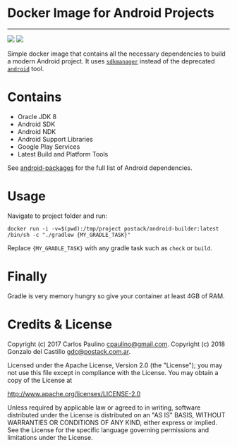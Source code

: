 # Docker Image for Android Projects
---
[![](https://images.microbadger.com/badges/image/carlospaulino/android-builder.svg)](https://microbadger.com/images/carlospaulino/android-builder "Get your own image badge on microbadger.com") [![](https://images.microbadger.com/badges/version/carlospaulino/android-builder.svg)](https://microbadger.com/images/carlospaulino/android-builder "Get your own version badge on microbadger.com")

Simple docker image that contains all the necessary dependencies to build a modern Android project. It uses [`sdkmanager`](https://developer.android.com/studio/command-line/sdkmanager.html) instead of the deprecated [`android`](http://tools.android.com/recent/androidsdktoolsrevision2530feb2017) tool.

# Contains

* Oracle JDK 8
* Android SDK
* Android NDK
* Android Support Libraries
* Google Play Services
* Latest Build and Platform Tools

See [android-packages](./android-packages) for the full list of Android dependencies.

# Usage

Navigate to project folder and run:

```
docker run -i -v=$(pwd):/tmp/project postack/android-builder:latest /bin/sh -c "./gradlew {MY_GRADLE_TASK}"
```

Replace `{MY_GRADLE_TASK}` with any gradle task such as `check` or `build`.

# Finally
Gradle is very memory hungry so give your container at least 4GB of RAM.

# Credits & License

Copyright (c) 2017 Carlos Paulino <cpaulino@gmail.com>.
Copyright (c) 2018 Gonzalo del Castillo <gdc@postack.com.ar>.

Licensed under the Apache License, Version 2.0 (the "License");
you may not use this file except in compliance with the License.
You may obtain a copy of the License at

http://www.apache.org/licenses/LICENSE-2.0

Unless required by applicable law or agreed to in writing, software
distributed under the License is distributed on an "AS IS" BASIS,
WITHOUT WARRANTIES OR CONDITIONS OF ANY KIND, either express or implied.
See the License for the specific language governing permissions and
limitations under the License.

